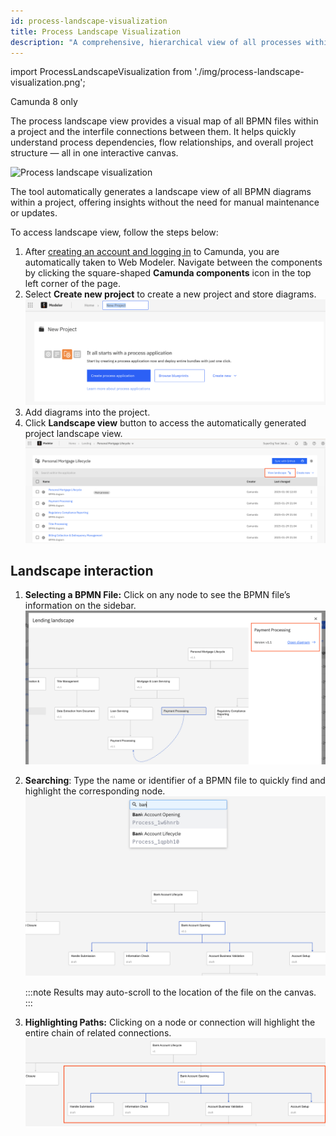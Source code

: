 ```yaml
---
id: process-landscape-visualization
title: Process Landscape Visualization
description: "A comprehensive, hierarchical view of all processes within the project."
---
```


import ProcessLandscapeVisualization from './img/process-landscape-visualization.png';

<span class="badge badge--cloud">Camunda 8 only</span>

The process landscape view provides a visual map of all BPMN files within a project and the interfile connections between them.
It helps quickly understand process dependencies, flow relationships, and overall project structure — all in one interactive canvas.

<p><img src={ProcessLandscapeVisualization} alt="Process landscape visualization" /></p>

The tool automatically generates a landscape view of all BPMN diagrams within a project, offering insights without the need for manual maintenance or updates.

To access landscape view, follow the steps below:

1. After [creating an account and logging in](/guides/create-account.md) to Camunda, you are automatically taken to Web Modeler. Navigate between the components by clicking the square-shaped **Camunda components** icon in the top left corner of the page.
2. Select **Create new project** to create a new project and store diagrams.
   ![web modeler empty home](img/web-modeler-new-user-home.png)
3. Add diagrams into the project.
4. Click **Landscape view** button to access the automatically generated project landscape view.
   ![process landscape visualization button](img/process-landscape-view-button.png)

## Landscape interaction

1. **Selecting a BPMN File:** Click on any node to see the BPMN file’s information on the sidebar.
   ![selected node information](img/process-landscape-node-information.png)
2. **Searching**: Type the name or identifier of a BPMN file to quickly find and highlight the corresponding node.
   ![landscape search](img/process-landscape-search.png)

   :::note
   Results may auto-scroll to the location of the file on the canvas.
   :::

3. **Highlighting Paths:** Clicking on a node or connection will highlight the entire chain of related connections.
   ![landscape selected node connections](img/process-landscape-connection.png)

